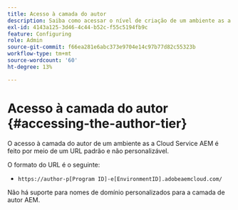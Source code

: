 ```yaml
---
title: Acesso à camada do autor
description: Saiba como acessar o nível de criação de um ambiente as a Cloud Service de AEM.
exl-id: 4143a125-3d46-4c44-b52c-f55c5194fb9c
feature: Configuring
role: Admin
source-git-commit: f66ea281e6abc373e9704e14c97b77d82c55323b
workflow-type: tm+mt
source-wordcount: '60'
ht-degree: 13%

---
```


# Acesso à camada do autor {#accessing-the-author-tier}

O acesso à camada do autor de um ambiente as a Cloud Service AEM é feito por meio de um URL padrão e não personalizável.

O formato do URL é o seguinte:

* `https://author-p[Program ID]-e[EnvironmentID].adobeaemcloud.com/`

Não há suporte para nomes de domínio personalizados para a camada de autor AEM.
